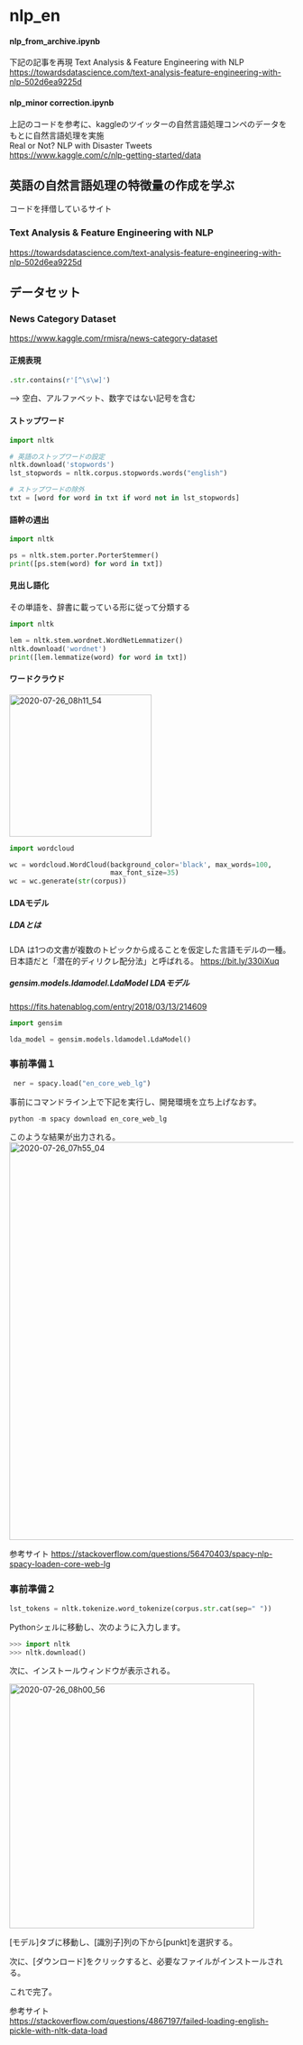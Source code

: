 # nlp_en

#### nlp_from_archive.ipynb  
下記の記事を再現
Text Analysis & Feature Engineering with NLP  
https://towardsdatascience.com/text-analysis-feature-engineering-with-nlp-502d6ea9225d  

#### nlp_minor correction.ipynb  
上記のコードを参考に、kaggleのツイッターの自然言語処理コンペのデータをもとに自然言語処理を実施  
Real or Not? NLP with Disaster Tweets  
https://www.kaggle.com/c/nlp-getting-started/data  

## 英語の自然言語処理の特徴量の作成を学ぶ

コードを拝借しているサイト  
### Text Analysis & Feature Engineering with NLP
 https://towardsdatascience.com/text-analysis-feature-engineering-with-nlp-502d6ea9225d  

## データセット  
### News Category Dataset
 https://www.kaggle.com/rmisra/news-category-dataset
 
#### 正規表現  
```python
.str.contains(r'[^\s\w]')
```
  --> 空白、アルファベット、数字ではない記号を含む  

#### ストップワード
```python
import nltk

# 英語のストップワードの設定
nltk.download('stopwords')
lst_stopwords = nltk.corpus.stopwords.words("english")

# ストップワードの除外
txt = [word for word in txt if word not in lst_stopwords]
```

#### 語幹の週出
```python
import nltk

ps = nltk.stem.porter.PorterStemmer()
print([ps.stem(word) for word in txt])
```

#### 見出し語化
その単語を、辞書に載っている形に従って分類する  
```python
import nltk

lem = nltk.stem.wordnet.WordNetLemmatizer()
nltk.download('wordnet')
print([lem.lemmatize(word) for word in txt])
```

#### ワードクラウド
<img width="252" alt="2020-07-26_08h11_54" src="https://user-images.githubusercontent.com/45703844/88467951-b10f7880-cf17-11ea-9012-ce8c3dc8bba9.png">

```python
import wordcloud

wc = wordcloud.WordCloud(background_color='black', max_words=100, 
                         max_font_size=35)
wc = wc.generate(str(corpus))
```

#### LDAモデル

##### LDAとは

LDA は1つの文書が複数のトピックから成ることを仮定した言語モデルの一種。  
日本語だと「潜在的ディリクレ配分法」と呼ばれる。
https://bit.ly/330iXuq

##### gensim.models.ldamodel.LdaModel LDAモデル
https://fits.hatenablog.com/entry/2018/03/13/214609

```python
import gensim

lda_model = gensim.models.ldamodel.LdaModel()
```

 ### 事前準備１
 
```python
 ner = spacy.load("en_core_web_lg") 
``` 

 事前にコマンドライン上で下記を実行し、開発環境を立ち上げなおす。  
 
 ```python
 python -m spacy download en_core_web_lg
 ```
 
 このような結果が出力される。  
 <img width="706" alt="2020-07-26_07h55_04" src="https://user-images.githubusercontent.com/45703844/88467754-668cfc80-cf15-11ea-9296-912002ed54b6.png">
 
 参考サイト
 https://stackoverflow.com/questions/56470403/spacy-nlp-spacy-loaden-core-web-lg

### 事前準備２

```python
lst_tokens = nltk.tokenize.word_tokenize(corpus.str.cat(sep=" "))
```

Pythonシェルに移動し、次のように入力します。  

```python
>>> import nltk
>>> nltk.download()
```

次に、インストールウィンドウが表示される。  

<img width="434" alt="2020-07-26_08h00_56" src="https://user-images.githubusercontent.com/45703844/88467834-3db93700-cf16-11ea-9c5b-b0ead2857474.png">

[モデル]タブに移動し、[識別子]列の下から[punkt]を選択する。  

次に、[ダウンロード]をクリックすると、必要なファイルがインストールされる。  

これで完了。  

参考サイト  
https://stackoverflow.com/questions/4867197/failed-loading-english-pickle-with-nltk-data-load

